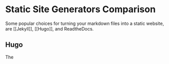 # Static Site Generators Comparison

Some popular choices for turning your markdown files into a static website, are [[Jekyll]], [[Hugo]], and ReadtheDocs.

## Hugo

The